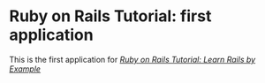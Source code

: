 # Ruby on Rails Tutorial: first application
This is the first application for
[*Ruby on Rails Tutorial: Learn Rails by Example*](http://railstutorial.org/)
